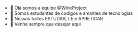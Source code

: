 - 👋 Ola somos a equipe @WinxProject
- 👀 Somos estudantes de codigos e amantes de tecnologias
- 🌱 Nossos fortes ESTUDAR, LE e APRETICAR
- 💞 Venha sempre que desejar aqui

<!---
WinxProject/WinxProject is a ✨ special ✨ repository because its `README.md` (this file) appears on your GitHub profile.
You can click the Preview link to take a look at your changes.
--->

